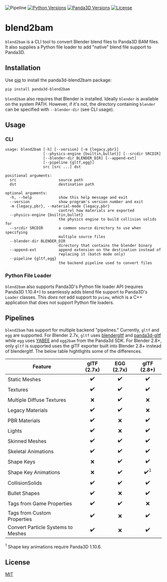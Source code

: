 ![Pipeline](https://github.com/Moguri/blend2bam/workflows/Pipeline/badge.svg)
[![Python Versions](https://img.shields.io/pypi/pyversions/panda3d-blend2bam.svg)](https://pypi.org/project/panda3d-blend2bam/)
[![Panda3D Versions](https://img.shields.io/badge/panda3d-1.9%2C%201.10%2C%201.11-blue.svg)](https://www.panda3d.org/)
[![License](https://img.shields.io/github/license/Moguri/panda3d-blend2bam.svg)](https://choosealicense.com/licenses/mit/)


# blend2bam
`blend2bam` is a CLI tool to convert Blender blend files to Panda3D BAM files.
It also supplies a Python file loader to add "native" blend file support to Panda3D.


## Installation

Use [pip](https://github.com/panda3d/panda3d) to install the panda3d-blend2bam package:

```bash
pip install panda3d-blend2bam
```

`blend2bam` also requires that Blender is installed.
Ideally `blender` is available on the system PATH.
However, if it's not, the directory containing `blender` can be specified with `--blender-dir` (see CLI usage).

## Usage

### CLI

```
usage: blend2bam [-h] [--version] [-m {legacy,pbr}]
                 [--physics-engine {builtin,bullet}] [--srcdir SRCDIR]
                 [--blender-dir BLENDER_DIR] [--append-ext]
                 [--pipeline {gltf,egg}]
                 src [src ...] dst

positional arguments:
  src                   source path
  dst                   destination path

optional arguments:
  -h, --help            show this help message and exit
  --version             show program's version number and exit
  -m {legacy,pbr}, --material-mode {legacy,pbr}
                        control how materials are exported
  --physics-engine {builtin,bullet}
                        the physics engine to build collision solids for
  --srcdir SRCDIR       a common source directory to use when specifying
                        multiple source files
  --blender-dir BLENDER_DIR
                        directory that contains the blender binary
  --append-ext          append extension on the destination instead of
                        replacing it (batch mode only)
  --pipeline {gltf,egg}
                        the backend pipeline used to convert files
```

### Python File Loader

`blend2bam` also supports Panda3D's Python file loader API (requires Panda3D 1.10.4+) to seamlessly adds blend file support to Panda3D's `Loader` classes.
This *does not* add support to `pview`, which is a C++ application that does not support Python file loaders.

## Pipelines

`blend2bam` has support for multiple backend "pipelines." Currently, `gltf` and `egg` are supported.
For Blender 2.7x, `gltf` uses [blendergltf](https://github.com/Kupoman/blendergltf) and [panda3d-gltf](https://github.com/Moguri/panda3d-gltf) while `egg` uses [YABEE](https://github.com/09th/YABEE) and `egg2bam` from the Panda3d SDK.
For Blender 2.8+, only `gltf` is supported uses the glTF exporter built into Blender 2.8+ instead of blendergltf.
The below table hightlights some of the differences.

|Feature|glTF (2.7x)|EGG (2.7x)|glTF (2.8+)|
|---|:---:|:---:|:---:|
|Static Meshes|:heavy_check_mark:|:heavy_check_mark:|:heavy_check_mark:|
|Textures|:heavy_check_mark:|:heavy_check_mark:|:heavy_check_mark:|
|Multiple Diffuse Textures|:x:|:heavy_check_mark:|:x:|
|Legacy Materials|:heavy_check_mark:|:heavy_check_mark:|:x:|
|PBR Materials|:heavy_check_mark:|:x:|:heavy_check_mark:|
|Lights|:heavy_check_mark:|:x:|:heavy_check_mark:|
|Skinned Meshes|:heavy_check_mark:|:heavy_check_mark:|:heavy_check_mark:|
|Skeletal Animations|:heavy_check_mark:|:heavy_check_mark:|:heavy_check_mark:|
|Shape Keys|:x:|:heavy_check_mark:|:heavy_check_mark:|
|Shape Key Animations|:x:|:heavy_check_mark:|:heavy_check_mark:<sup>1</sup>|
|CollisionSolids|:heavy_check_mark:|:heavy_check_mark:|:heavy_check_mark:|
|Bullet Shapes|:heavy_check_mark:|:x:|:heavy_check_mark:|
|Tags from Game Properties|:heavy_check_mark:|:heavy_check_mark:|:x:|
|Tags from Custom Properties|:heavy_check_mark:|:x:|:heavy_check_mark:|
|Convert Particle Systems to Meshes|:heavy_check_mark:|:x:|:heavy_check_mark:|

<sup>1</sup> Shape key animations require Panda3D 1.10.6.

## License

[MIT](https://choosealicense.com/licenses/mit/)
